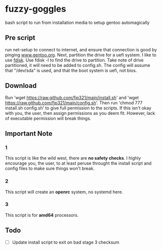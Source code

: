 # fuzzy-goggles
bash script to run from installation media to setup gentoo automagically
## Pre script
run net-setup to connect to internet, and ensure that connection is good by pinging www.gentoo.org. 
Next, partition the drive for a uefi system. I like to use [fdisk](https://wiki.gentoo.org/wiki/Handbook:AMD64/Installation/Disks#Partitioning_the_disk_with_GPT_for_UEFI). Use fdisk -l to find the drive to partition. Take note of drive partitioned, it will need to be added to config.sh. The config will assume that "/dev/sda" is used, and that the boot system is uefi, not bios.
## Download
Run 
'wget https://raw.github.com/fjp321/main/install.sh'
and 
'wget https://raw.github.com/fjp321/main/config.sh'.
Then run 
'chmod 777 install.sh config.sh' 
to give full permission to the scripts. If this isn't okay with you, the user, then assign permissions as you deem fit. However, lack of executable permission will break things. 
## Important Note
### 1
This script is like the wild west, there are **no safety checks**. I highly encourage you, the user, to at least peruse throught the install script and config files to make sure things won't break.
### 2
This script will create an **openrc** system, no systemd here.
### 3 
This script is for **amd64** processors.
## Todo
- [ ] Update install script to exit on bad stage 3 checksum
